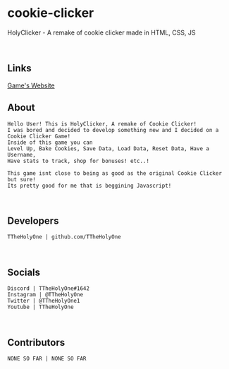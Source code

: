 # cookie-clicker
HolyClicker - A remake of cookie clicker made in HTML, CSS, JS

<br/>


## Links
<a href="https://holyclicker.ttheholyone.repl.co/">Game's Website</a>


## About
```
Hello User! This is HolyClicker, A remake of Cookie Clicker!
I was bored and decided to develop something new and I decided on a Cookie Clicker Game!
Inside of this game you can 
Level Up, Bake Cookies, Save Data, Load Data, Reset Data, Have a Username, 
Have stats to track, shop for bonuses! etc..!

This game isnt close to being as good as the original Cookie Clicker but sure! 
Its pretty good for me that is beggining Javascript!
```

<br/>


## Developers
```
TTheHolyOne | github.com/TTheHolyOne
```



<br/>

## Socials
```
Discord | TTheHolyOne#1642
Instagram | @TTheHolyOne
Twitter | @TTheHolyOne1
Youtube | TTheHolyOne
```


<br/>

## Contributors
```
NONE SO FAR | NONE SO FAR
```



<br/>
